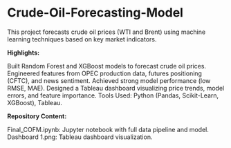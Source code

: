 # Crude-Oil-Forecasting-Model
This project forecasts crude oil prices (WTI and Brent) using machine learning techniques based on key market indicators.

**Highlights:**

Built Random Forest and XGBoost models to forecast crude oil prices.
Engineered features from OPEC production data, futures positioning (CFTC), and news sentiment.
Achieved strong model performance (low RMSE, MAE).
Designed a Tableau dashboard visualizing price trends, model errors, and feature importance.
Tools Used: Python (Pandas, Scikit-Learn, XGBoost), Tableau.

**Repository Content:**

Final_COFM.ipynb: Jupyter notebook with full data pipeline and model.
Dashboard 1.png: Tableau dashboard visualization.
